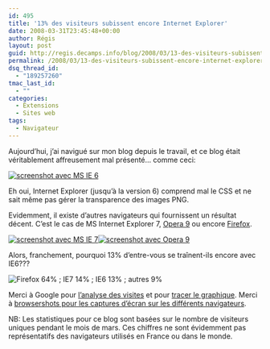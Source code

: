 ```yaml
---
id: 495
title: '13% des visiteurs subissent encore Internet Explorer'
date: 2008-03-31T23:45:48+00:00
author: Régis
layout: post
guid: http://regis.decamps.info/blog/2008/03/13-des-visiteurs-subissent-encore-internet-explorer/
permalink: /2008/03/13-des-visiteurs-subissent-encore-internet-explorer/
dsq_thread_id:
  - "189257260"
tmac_last_id:
  - ""
categories:
  - Extensions
  - Sites web
tags:
  - Navigateur
---
```

Aujourd&rsquo;hui, j&rsquo;ai navigué sur mon blog depuis le travail, et ce blog était véritablement affreusement mal présenté&#8230; comme ceci:
  
[![screenshot avec MS IE 6](http://regis.decamps.info/blog/wp-content/uploads/2008/03/msie6_304285c2ae0c0eeb354f6b2a7d65d6f3.thumbnail.png)](http://regis.decamps.info/blog/wp-content/uploads/2008/03/msie6_304285c2ae0c0eeb354f6b2a7d65d6f3.png "screenshot avec MS IE 6")

Eh oui, Internet Explorer (jusqu&rsquo;à la version 6) comprend mal le CSS et ne sait même pas gérer la transparence des images PNG.

Evidemment, il existe d&rsquo;autres navigateurs qui fournissent un résultat décent. C&rsquo;est le cas de MS Internet Explorer 7, [Opera 9](http://www.opera.com) ou encore [Firefox](http://getfirefox.com).
  
[![screenshot avec MS IE 7](http://regis.decamps.info/blog/wp-content/uploads/2008/03/msie7_4334c2215695752c0fa657df0eea8e43.thumbnail.png)](http://regis.decamps.info/blog/wp-content/uploads/2008/03/msie7_4334c2215695752c0fa657df0eea8e43.png "screenshot avec MS IE 7")[![screenshot avec Opera 9](http://regis.decamps.info/blog/wp-content/uploads/2008/03/opera9_b167eb7b14bd665bd4a0634a03d8bf7d.thumbnail.png)](http://regis.decamps.info/blog/wp-content/uploads/2008/03/opera9_b167eb7b14bd665bd4a0634a03d8bf7d.png "screenshot avec Opera 9")

Alors, franchement, pourquoi 13% d&rsquo;entre-vous se traînent-ils encore avec IE6???
  
![Firefox 64% ; IE7 14% ; IE6 13% ; autres 9%](http://chart.apis.google.com/chart?cht=p&chd=t:64,14,13,9&chs=500x200&chl=Firefox|IE7%20ou%20sup|IE6%20ou%20inf|autres)
  
<!--more-->


  
Merci à Google pour [l&rsquo;analyse des visites](https://www.google.com/analytics) et pour [tracer le graphique](http://code.google.com/apis/chart). Merci à [browsershots pour les captures d&rsquo;écran sur les différents navigateurs](http://browsershots.org/http://regis.decamps.info/blog/).

NB: Les statistiques pour ce blog sont basées sur le nombre de visiteurs uniques pendant le mois de mars. Ces chiffres ne sont évidemment pas représentatifs des navigateurs utilisés en France ou dans le monde.